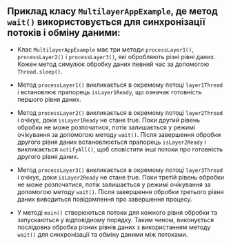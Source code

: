 ## Приклад класу `MultilayerAppExample`, де метод `wait()` використовується для синхронізації потоків і обміну даними:

- Клас `MultilayerAppExample` має три методи `processLayer1()`, `processLayer2()` і `processLayer3()`,
які обробляють різні рівні даних. Кожен метод симулює обробку даних певний час за допомогою `Thread.sleep()`.

- Метод `processLayer1()` викликається в окремому потоці `layer1Thread` і встановлює прапорець `isLayer1Ready`,
що означає готовність першого рівня даних.

- Метод `processLayer2()` викликається в окремому потоці `layer2Thread` і очікує, доки `isLayer1Ready` не стане true.
Поки другий рівень обробки не може розпочатися, потік залишається у режимі очікування за допомогою методу `wait()`. 
Після завершення обробки другого рівня даних встановлюється прапорець `isLayer2Ready` і викликається `notifyAll()`, 
щоб сповістити інші потоки про готовність другого рівня даних.

- Метод `processLayer3()` викликається в окремому потоці `layer3Thread` і очікує, доки `isLayer2Ready` не стане true. 
Поки третій рівень обробки не може розпочатися, потік залишається у режимі очікування за допомогою методу `wait()`.
Після завершення обробки третього рівня даних виводиться повідомлення про завершення процесу.

- У методі `main()` створюються потоки для кожного рівня обробки та запускаються у відповідному порядку.
Таким чином, виконується послідовна обробка різних рівнів даних з використанням методу `wait()` для синхронізації 
та обміну даними між потоками.
